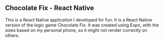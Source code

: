 ## Chocolate Fix - React Native
This is a React Native application I developed for fun. It is a React Native version of the logic game Chocolate Fix.
It was created using Expo, with the sizes based on my personal phone, so it might not render correctly on others.
